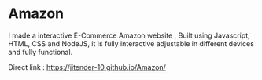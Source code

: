 # Amazon
I made a interactive E-Commerce Amazon website , Built using Javascript, HTML, CSS and NodeJS, it is fully interactive adjustable in different devices and fully functional.

Direct link :  https://jitender-10.github.io/Amazon/
